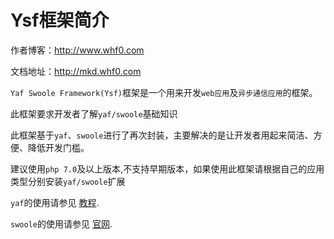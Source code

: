 # Ysf框架简介

作者博客：http://www.whf0.com

文档地址：http://mkd.whf0.com

`Yaf Swoole Framework(Ysf)`框架是一个用来开发`web应用`及`异步通信应用`的框架。

此框架要求开发者了解`yaf/swoole`基础知识

此框架基于`yaf`、`swoole`进行了再次封装，主要解决的是让开发者用起来简洁、方便、降低开发门槛。
 
建议使用`php 7.0`及以上版本,不支持早期版本，如果使用此框架请根据自己的应用类型分别安装`yaf/swoole`扩展
 
`yaf`的使用请参见 <a href="https://php.net/manual/zh/yaf.tutorials.php" target="_blank">教程</a>.

`swoole`的使用请参见 <a href="https://www.swoole.com/" target="_blank">官网</a>.
